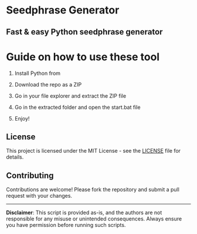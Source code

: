 # Seedphrase Generator       
          
## Fast & easy Python seedphrase generator          
              
# Guide on how to use these tool           
               
1. Install Python from            
   
2. Download the repo as a ZIP         
    
3. Go in your file explorer and extract the ZIP file      
           
4. Go in the extracted folder and open the start.bat file        
          
5. Enjoy!          
             
## License             
      
This project is licensed under the MIT License - see the [LICENSE](LICENSE) file for details.                  
    
## Contributing     
         
Contributions are welcome! Please fork the repository and submit a pull request with your changes.             
         
---        
         
**Disclaimer**: This script is provided as-is, and the authors are not responsible for any misuse or unintended consequences. Always ensure you have permission before running such scripts.            